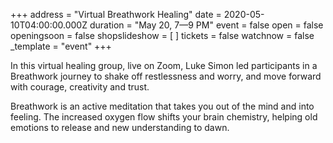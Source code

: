 +++
address = "Virtual Breathwork Healing"
date = 2020-05-10T04:00:00.000Z
duration = "May 20, 7—9 PM"
event = false
open = false
openingsoon = false
shopslideshow = [ ]
tickets = false
watchnow = false
_template = "event"
+++

In this virtual healing group, live on Zoom, Luke Simon led participants in a Breathwork journey to shake off restlessness and worry, and move forward with courage, creativity and trust.

Breathwork is an active meditation that takes you out of the mind and into feeling. The increased oxygen flow shifts your brain chemistry, helping old emotions to release and new understanding to dawn.
